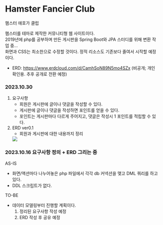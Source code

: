 # Hamster Fancier Club

햄스터 애호가 클럽

햄스터를 테마로 제작한 커뮤니티형 웹 사이트이다.  
2019년에 php를 공부하며 만든 게시판을 Spring Boot와 JPA 스터디를 위해 변환 작업 중...  
화면과 CSS는 최소한으로 수정할 것이다. 정적 리소스도 기존보다 줄여서 시작할 예정이다.
* ERD: https://www.erdcloud.com/d/CamhSoN89N5mo4SZx (비공개; 개인확인용. 추후 공개로 전환 예정)
### 2023.10.30
 1. 요구사항
    - 회원은 게시판에 글이나 댓글을 작성할 수 있다.
    - 게시판에 글이나 댓글을 작성하면 포인트를 얻을 수 있다.
    - 포인트는 게시판마다 다르게 주어지고, 댓글은 작성시 1 포인트를 적립할 수 있다.
 2. ERD ver0.1
    - 회원과 게시판에 대한 내용까지 정리  
    <img src="https://github.com/yunhaekang/hamster-fancier-club/assets/140871418/d9309144-b0ab-45b8-9f3c-3717abdb7d5d">
    
### 2023.10.16 요구사항 정의 + ERD 그리는 중  

AS-IS   
- 화면/액션마다 나누어놓은 php 파일에서 각각 db 커넥션을 맺고 DML 쿼리를 하고 있다.  
- DDL 스크립트가 없다.   

TO-BE  
- 데이터 모델링부터 진행할 계획이다.  
  1. 정리된 요구사항 작성 예정  
  2. ERD 작성 후 공유 예정  

